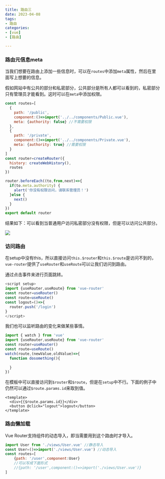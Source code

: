 ```yaml
---
title: 路由三
date: 2023-04-08
tags:
- 路由
categories:
- [vue]
- [路由]

---
```


### 路由元信息meta

当我们想要在路由上添加一些信息时，可以在`routes`中添加`meta`属性，然后在里面写上想要的信息。

假如网站中有公共的部分和私密部分，公共部分是所有人都可以看到的，私密部分只有管理员才能看到。这时可以在`meta`中添加权限。

```js
const routes=[
  {
    path: '/public',
    component:()=>import('../../components/Public.vue'),
    meta: {authority: false} //不需要权限
  },
  {
    path: '/private',
    component:()=>import('../../components/Private.vue'),
    meta: {authority: true} //需要权限
  }
]
const router=createRouter({
  history: createWebHistory(),
  routes
})

router.beforeEach((to,from,next)=>{
  if(to.meta.authority) {
    alert('你没有权限访问，请联系管理员！')
  }else {
    next()
  }
})
export default router
```

结果如下：可以看到当普通用户访问私密部分没有权限，但是可以访问公共部分。

![](https://dong-image.oss-cn-guangzhou.aliyuncs.com/image/GIF%202023-4-5%2017-30-25.gif)

### 访问路由

在setup中没有this，所以直接访问`this.$router`和`this.$route`是访问不到的，`vue-router`提供了`useRouter`和`useRoute`可以让我们访问到路由。

通过点击事件来进行页面跳转。

```js
<script setup>
import {useRouter,useRoute} from 'vue-router'
const router=useRouter()
const route=useRoute()
const logout=()=>{
  router.push('/login')
}
</script>
```

我们也可以监听路由的变化来做某些事情。

```js
import { watch } from 'vue'
import {useRouter,useRoute} from 'vue-router'
const router=useRouter()
const route=useRoute()
watch(route,(newValue,oldValue)=>{
  function dosomething(){
    
  }
})
```

在模板中可以直接访问到`$router`和`$route`，但是在`setup`中不行。下面的例子中仍然可以通过`$route.params.id`来取到值。

```vue
<template>
  <div>{{$route.params.id}}</div>
  <button @click="logout">logout</button>
</template>
```

### 路由懒加载

Vue Router支持组件的动态导入，即当需要用到这个路由时才导入。

```js
import User from './views/User.vue' //静态导入
const User=()=>import('./views/User.vue') //动态导入
const routes=[
    {path: '/user',component:User}
    //可以写成下面形式
    //{path: '/user',component:()=>import('./views/User.vue')}
]
```

